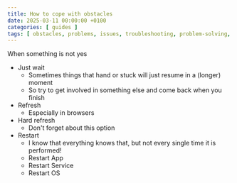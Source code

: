 ```yaml
---
title: How to cope with obstacles
date: 2025-03-11 00:00:00 +0100
categories: [ guides ]
tags: [ obstacles, problems, issues, troubleshooting, problem-solving, solutions, practices ] # TAG names should always be lowercase
---
```


When something is not yes

- Just wait
  - Sometimes things that hand or stuck will just resume in a (longer) moment
  - So try to get involved in something else and come back when you finish
- Refresh
  - Especially in browsers
- Hard refresh
  - Don't forget about this option
- Restart
  - I know that everything knows that, but not every single time it is performed!
  - Restart App
  - Restart Service
  - Restart OS


